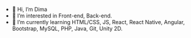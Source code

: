 - 👋 Hi, I’m Dima
- 👀 I’m interested in Front-end, Back-end.
- 🌱 I’m currently learning HTML/CSS, JS, React, React Native, Angular, Bootstrap, MySQL, PHP, Java, Git, Unity 2D.

<!---
UAdant/UAdant is a ✨ special ✨ repository because its `README.md` (this file) appears on your GitHub profile.
You can click the Preview link to take a look at your changes.
--->
